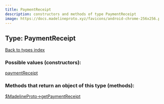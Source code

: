 ```yaml
---
title: PaymentReceipt
description: constructors and methods of type PaymentReceipt
image: https://docs.madelineproto.xyz/favicons/android-chrome-256x256.png
---
```

## Type: PaymentReceipt  
[Back to types index](index.md)



### Possible values (constructors):

[paymentReceipt](../constructors/paymentReceipt.md)  



### Methods that return an object of this type (methods):

[$MadelineProto->getPaymentReceipt](../methods/getPaymentReceipt.md)  



